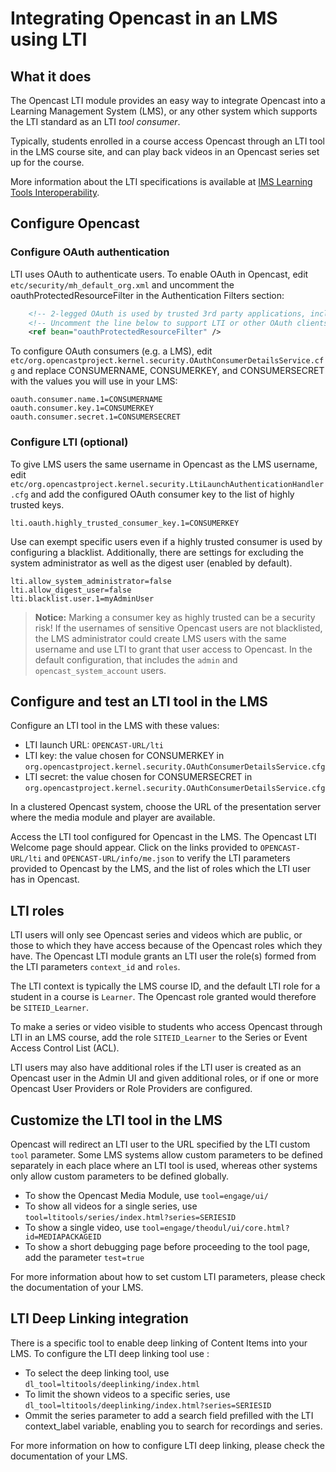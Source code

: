Integrating Opencast in an LMS using LTI
========================================

What it does
------------

The Opencast LTI module provides an easy way to integrate Opencast into a Learning Management System (LMS),
or any other system which supports the LTI standard as an LTI _tool consumer_.

Typically, students enrolled in a course access Opencast through an LTI tool in the LMS course site,
and can play back videos in an Opencast series set up for the course.

More information about the LTI specifications is available at
[IMS Learning Tools Interoperability](http://www.imsglobal.org/activity/learning-tools-interoperability).

Configure Opencast
------------------

### Configure OAuth authentication

LTI uses OAuth to authenticate users. To enable OAuth in Opencast, edit `etc/security/mh_default_org.xml` and uncomment
the oauthProtectedResourceFilter in the Authentication Filters section:

```xml
    <!-- 2-legged OAuth is used by trusted 3rd party applications, including LTI. -->
    <!-- Uncomment the line below to support LTI or other OAuth clients.          -->
    <ref bean="oauthProtectedResourceFilter" />
```

To configure OAuth consumers (e.g. a LMS), edit
`etc/org.opencastproject.kernel.security.OAuthConsumerDetailsService.cfg` and replace CONSUMERNAME, CONSUMERKEY, and
CONSUMERSECRET with the values you will use in your LMS:

```properties
oauth.consumer.name.1=CONSUMERNAME
oauth.consumer.key.1=CONSUMERKEY
oauth.consumer.secret.1=CONSUMERSECRET
```

### Configure LTI (optional)

To give LMS users the same username in Opencast as the LMS username, edit
`etc/org.opencastproject.kernel.security.LtiLaunchAuthenticationHandler.cfg` and add the configured OAuth consumer key
to the list of highly trusted keys.

```properties
lti.oauth.highly_trusted_consumer_key.1=CONSUMERKEY
```

Use can exempt specific users even if a highly trusted consumer is used by configuring a blacklist. Additionally, there
are settings for excluding the system administrator as well as the digest user (enabled by default).

```properties
lti.allow_system_administrator=false
lti.allow_digest_user=false
lti.blacklist.user.1=myAdminUser
```

> **Notice:** Marking a consumer key as highly trusted can be a security risk! If the usernames of sensitive Opencast
> users are not blacklisted, the LMS administrator could create LMS users with the same username and use LTI to grant
> that user access to Opencast. In the default configuration, that includes the `admin` and `opencast_system_account`
> users.

Configure and test an LTI tool in the LMS
-----------------------------------------

Configure an LTI tool in the LMS with these values:

* LTI launch URL: `OPENCAST-URL/lti`
* LTI key: the value chosen for CONSUMERKEY in `org.opencastproject.kernel.security.OAuthConsumerDetailsService.cfg`
* LTI secret: the value chosen for CONSUMERSECRET in `org.opencastproject.kernel.security.OAuthConsumerDetailsService.cfg`

In a clustered Opencast system, choose the URL of the presentation server where the media module and player are available.

Access the LTI tool configured for Opencast in the LMS. The Opencast LTI Welcome page should appear. Click on the links
provided to `OPENCAST-URL/lti` and `OPENCAST-URL/info/me.json` to verify the LTI parameters provided to Opencast by the LMS,
and the list of roles which the LTI user has in Opencast.

LTI roles
----------

LTI users will only see Opencast series and videos which are public, or those to which they have access
because of the Opencast roles which they have. The Opencast LTI module grants an LTI user the role(s) formed
from the LTI parameters `context_id` and `roles`.

The LTI context is typically the LMS course ID, and the default LTI role for a student in a course is `Learner`.
The Opencast role granted would therefore be `SITEID_Learner`.

To make a series or video visible to students who access Opencast through LTI in an LMS course,
add the role `SITEID_Learner` to the Series or Event Access Control List (ACL).

LTI users may also have additional roles if the LTI user is created as an Opencast user in the Admin UI and
given additional roles, or if one or more Opencast User Providers or Role Providers are configured.

Customize the LTI tool in the LMS
----------------------------------

Opencast will redirect an LTI user to the URL specified by the LTI custom `tool` parameter. Some LMS systems allow
custom parameters to be defined separately in each place where an LTI tool is used, whereas other systems only allow
custom parameters to be defined globally.

* To show the Opencast Media Module, use `tool=engage/ui/`
* To show all videos for a single series, use `tool=ltitools/series/index.html?series=SERIESID`
* To show a single video, use `tool=engage/theodul/ui/core.html?id=MEDIAPACKAGEID`
* To show a short debugging page before proceeding to the tool page, add the parameter `test=true`

For more information about how to set custom LTI parameters, please check the documentation of your LMS.

LTI Deep Linking integration 
-----------------------------

There is a specific tool to enable deep linking of Content Items into your LMS. To configure the LTI deep linking tool use :

* To select the deep linking tool, use `dl_tool=ltitools/deeplinking/index.html`
* To limit the shown videos to a specific series, use `dl_tool=ltitools/deeplinking/index.html?series=SERIESID`
* Ommit the series parameter to add a search field prefilled with the LTI context_label variable, enabling you to search
for recordings and series.

For more information on how to configure LTI deep linking, please check the documentation of your LMS.


